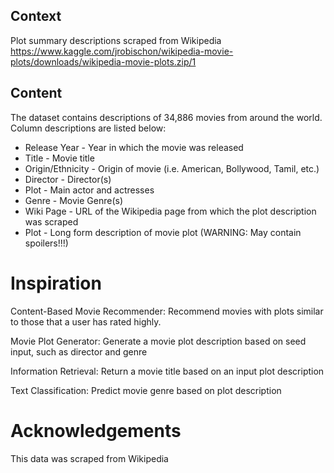 ## Context
Plot summary descriptions scraped from Wikipedia
https://www.kaggle.com/jrobischon/wikipedia-movie-plots/downloads/wikipedia-movie-plots.zip/1

## Content
The dataset contains descriptions of 34,886 movies from around the world. Column descriptions are listed below:

* Release Year - Year in which the movie was released
* Title - Movie title
* Origin/Ethnicity - Origin of movie (i.e. American, Bollywood, Tamil, etc.)
* Director - Director(s)
* Plot - Main actor and actresses
* Genre - Movie Genre(s)
* Wiki Page - URL of the Wikipedia page from which the plot description was scraped
* Plot - Long form description of movie plot (WARNING: May contain spoilers!!!)

# Inspiration
Content-Based Movie Recommender: Recommend movies with plots similar to those that a user has rated highly.

Movie Plot Generator: Generate a movie plot description based on seed input, such as director and genre

Information Retrieval: Return a movie title based on an input plot description

Text Classification: Predict movie genre based on plot description

# Acknowledgements
This data was scraped from Wikipedia